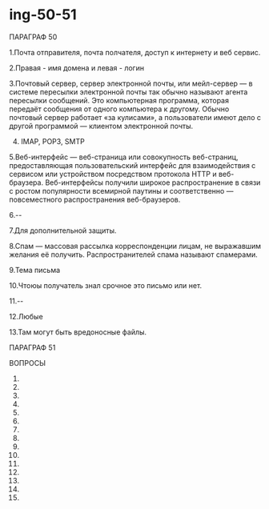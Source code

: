# ing-50-51

ПАРАГРАФ 50

1.Почта отправителя, почта полчателя, доступ к интернету и веб сервис.

2.Правая - имя домена и левая - логин

3.Почтовый сервер, сервер электронной почты, или мейл-сервер — в системе пересылки электронной почты так обычно называют агента пересылки сообщений. Это компьютерная программа, которая передаёт сообщения от одного компьютера к другому. Обычно почтовый сервер работает «за кулисами», а пользователи имеют дело с другой программой — клиентом электронной почты.

4. IMAP, POP3, SMTP

5.Веб-интерфейс — веб-страница или совокупность веб-страниц, предоставляющая пользовательский интерфейс для взаимодействия с сервисом или устройством посредством протокола HTTP и веб-браузера. Веб-интерфейсы получили широкое распространение в связи с ростом популярности всемирной паутины и соответственно — повсеместного распространения веб-браузеров.

6.--

7.Для дополнительной защиты.

8.Спам — массовая рассылка корреспонденции лицам, не выражавшим желания её получить. Распространителей спама называют спамерами.

9.Тема письма

10.Чтоюы получатель знал срочное это письмо или нет.

11.--

12.Любые

13.Там могут быть вредоносные файлы.

ПАРАГРАФ 51 

ВОПРОСЫ

1.

2.

3.

4.

5.

6.

7.

8.

9.

10.

11.

12.

13.

14.

15.

